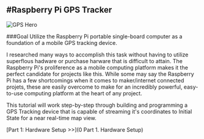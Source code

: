 #Raspberry Pi GPS Tracker
-----

![GPS Hero](https://github.com/InitialState/rpi-gps/wiki/img/gpshero.jpg)

###Goal
Utilize the Raspberry Pi portable single-board computer as a foundation of a mobile GPS tracking device.

I researched many ways to accomplish this task without having to utilize superflous hadware or purchase harware that is difficult to attain. The Raspberry Pi's proliference as a mobile computing platform makes it the perfect candidate for projects like this. While some may say the Raspberry Pi has a few shortcomings when it comes to maker/internet connected projets, these are easily overcome to make for an incredibly powerful, easy-to-use computing platform at the heart of any project.

This tutorial will work step-by-step through building and programming a GPS Tracking device that is capable of streaming it's coordinates to Initial State for a near real-time map view.

[Part 1: Hardware Setup >>](0 Part 1. Hardware Setup)